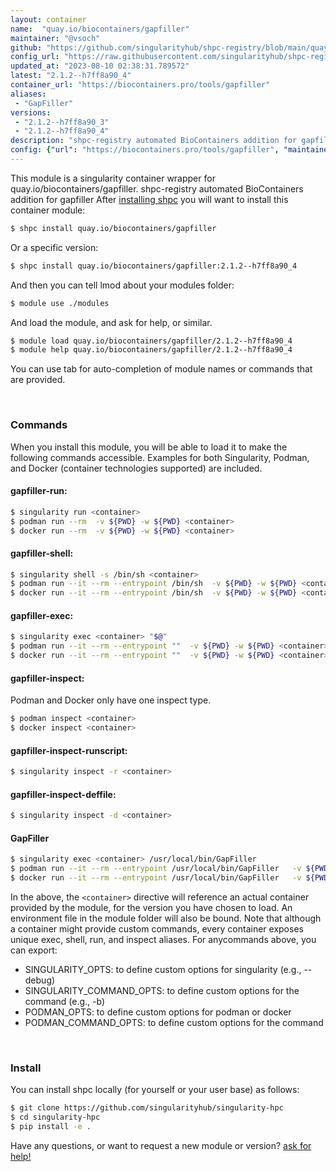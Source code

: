 ```yaml
---
layout: container
name:  "quay.io/biocontainers/gapfiller"
maintainer: "@vsoch"
github: "https://github.com/singularityhub/shpc-registry/blob/main/quay.io/biocontainers/gapfiller/container.yaml"
config_url: "https://raw.githubusercontent.com/singularityhub/shpc-registry/main/quay.io/biocontainers/gapfiller/container.yaml"
updated_at: "2023-08-10 02:38:31.789572"
latest: "2.1.2--h7ff8a90_4"
container_url: "https://biocontainers.pro/tools/gapfiller"
aliases:
 - "GapFiller"
versions:
 - "2.1.2--h7ff8a90_3"
 - "2.1.2--h7ff8a90_4"
description: "shpc-registry automated BioContainers addition for gapfiller"
config: {"url": "https://biocontainers.pro/tools/gapfiller", "maintainer": "@vsoch", "description": "shpc-registry automated BioContainers addition for gapfiller", "latest": {"2.1.2--h7ff8a90_4": "sha256:d4b99648da52e325ae894f03f57904dc8eff8d29843c499fbfdc70ef36038b9f"}, "tags": {"2.1.2--h7ff8a90_3": "sha256:a5e07022c9eeb8029b1ee571ba5214a1a3806f763ea02448586cdd336623fe60", "2.1.2--h7ff8a90_4": "sha256:d4b99648da52e325ae894f03f57904dc8eff8d29843c499fbfdc70ef36038b9f"}, "docker": "quay.io/biocontainers/gapfiller", "aliases": {"GapFiller": "/usr/local/bin/GapFiller"}}
---
```


This module is a singularity container wrapper for quay.io/biocontainers/gapfiller.
shpc-registry automated BioContainers addition for gapfiller
After [installing shpc](#install) you will want to install this container module:


```bash
$ shpc install quay.io/biocontainers/gapfiller
```

Or a specific version:

```bash
$ shpc install quay.io/biocontainers/gapfiller:2.1.2--h7ff8a90_4
```

And then you can tell lmod about your modules folder:

```bash
$ module use ./modules
```

And load the module, and ask for help, or similar.

```bash
$ module load quay.io/biocontainers/gapfiller/2.1.2--h7ff8a90_4
$ module help quay.io/biocontainers/gapfiller/2.1.2--h7ff8a90_4
```

You can use tab for auto-completion of module names or commands that are provided.

<br>

### Commands

When you install this module, you will be able to load it to make the following commands accessible.
Examples for both Singularity, Podman, and Docker (container technologies supported) are included.

#### gapfiller-run:

```bash
$ singularity run <container>
$ podman run --rm  -v ${PWD} -w ${PWD} <container>
$ docker run --rm  -v ${PWD} -w ${PWD} <container>
```

#### gapfiller-shell:

```bash
$ singularity shell -s /bin/sh <container>
$ podman run --it --rm --entrypoint /bin/sh  -v ${PWD} -w ${PWD} <container>
$ docker run --it --rm --entrypoint /bin/sh  -v ${PWD} -w ${PWD} <container>
```

#### gapfiller-exec:

```bash
$ singularity exec <container> "$@"
$ podman run --it --rm --entrypoint ""  -v ${PWD} -w ${PWD} <container> "$@"
$ docker run --it --rm --entrypoint ""  -v ${PWD} -w ${PWD} <container> "$@"
```

#### gapfiller-inspect:

Podman and Docker only have one inspect type.

```bash
$ podman inspect <container>
$ docker inspect <container>
```

#### gapfiller-inspect-runscript:

```bash
$ singularity inspect -r <container>
```

#### gapfiller-inspect-deffile:

```bash
$ singularity inspect -d <container>
```


#### GapFiller

```bash
$ singularity exec <container> /usr/local/bin/GapFiller
$ podman run --it --rm --entrypoint /usr/local/bin/GapFiller   -v ${PWD} -w ${PWD} <container> -c " $@"
$ docker run --it --rm --entrypoint /usr/local/bin/GapFiller   -v ${PWD} -w ${PWD} <container> -c " $@"
```



In the above, the `<container>` directive will reference an actual container provided
by the module, for the version you have chosen to load. An environment file in the
module folder will also be bound. Note that although a container
might provide custom commands, every container exposes unique exec, shell, run, and
inspect aliases. For anycommands above, you can export:

 - SINGULARITY_OPTS: to define custom options for singularity (e.g., --debug)
 - SINGULARITY_COMMAND_OPTS: to define custom options for the command (e.g., -b)
 - PODMAN_OPTS: to define custom options for podman or docker
 - PODMAN_COMMAND_OPTS: to define custom options for the command

<br>

### Install

You can install shpc locally (for yourself or your user base) as follows:

```bash
$ git clone https://github.com/singularityhub/singularity-hpc
$ cd singularity-hpc
$ pip install -e .
```

Have any questions, or want to request a new module or version? [ask for help!](https://github.com/singularityhub/singularity-hpc/issues)